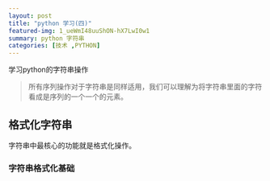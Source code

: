 ```yaml
---
layout: post
title: "python 学习(四)"
featured-img: 1_ueWmI48uuShON-hX7LwI0w1 
summary: python 字符串
categories: [技术 ,PYTHON]
---
```


学习python的字符串操作
> 所有序列操作对于字符串是同样适用，我们可以理解为将字符串里面的字符看成是序列的一个一个的元素。

## 格式化字符串
字符串中最核心的功能就是格式化操作。
### 字符串格式化基础

